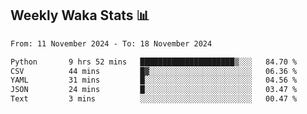 ## Weekly Waka Stats 📊
<!--START_SECTION:waka-->

```txt
From: 11 November 2024 - To: 18 November 2024

Python       9 hrs 52 mins   █████████████████████▒░░░   84.70 %
CSV          44 mins         █▓░░░░░░░░░░░░░░░░░░░░░░░   06.36 %
YAML         31 mins         █░░░░░░░░░░░░░░░░░░░░░░░░   04.56 %
JSON         24 mins         █░░░░░░░░░░░░░░░░░░░░░░░░   03.47 %
Text         3 mins          ░░░░░░░░░░░░░░░░░░░░░░░░░   00.47 %
```

<!--END_SECTION:waka-->

<!--

Here are some ideas to get you started:

- 🔭 I’m currently working on (way to add branches committed on)
- 🌱 I’m currently learning Web Frameworks and Machine Learning! (Lisp, JS (react & angular), Python, and __)
- 💬 Ask me about ...
- 📫 How to reach me: 
- 😄 Pronouns: He/Him/His
- ⚡ Fun fact: ...

that-recsys-lab
-->
